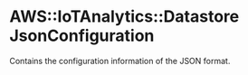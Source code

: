 # AWS::IoTAnalytics::Datastore JsonConfiguration<a name="aws-properties-iotanalytics-datastore-jsonconfiguration"></a>

Contains the configuration information of the JSON format\.